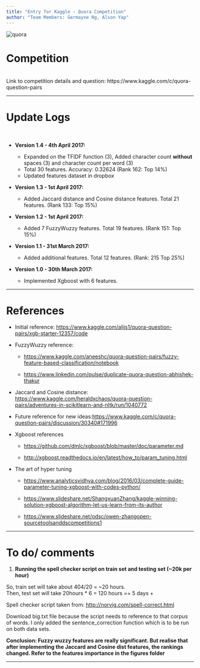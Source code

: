 ```yaml
---
title: "Entry for Kaggle - Quora Competition"
author: "Team Members: Germayne Ng, Alson Yap"
---
```


![quora](https://cloud.githubusercontent.com/assets/22788747/24694479/a7783804-1a14-11e7-8589-40641ffdeb93.png)

# Competition 
<br>
Link to competition details and question: https://www.kaggle.com/c/quora-question-pairs

---

# Update Logs
<br>

* **Version 1.4 - 4th April 2017:**

  + Expanded on the TFIDF function (3), Added character count **without** spaces (3) and character count per word (3) 
  + Total 30 features. Accuracy: 0.32624 (Rank 162: Top 14%)
  + Updated features dataset in dropbox

* **Version 1.3 - 1st April 2017:**

  + Added Jaccard distance and Cosine distance features. Total 21 features. (Rank 133: Top 15%)

* **Version 1.2 - 1st April 2017:**

  + Added 7 FuzzyWuzzy features. Total 19 features. (Rank 151: Top 15%) 

* **Version 1.1 - 31st March 2017:**

  + Added additional features. Total 12 features. (Rank: 215 Top 25%)

* **Version 1.0 - 30th March 2017:**

  + Implemented Xgboost with 6 features.  

---

# References 

* Initial reference: https://www.kaggle.com/alijs1/quora-question-pairs/xgb-starter-12357/code

* FuzzyWuzzy reference: 

    + https://www.kaggle.com/aneeshc/quora-question-pairs/fuzzy-feature-based-classification/notebook

    + https://www.linkedin.com/pulse/duplicate-quora-question-abhishek-thakur

* Jaccard and Cosine distance: https://www.kaggle.com/heraldxchaos/quora-question-pairs/adventures-in-scikitlearn-and-nltk/run/1040772
    
* Future reference for new ideas:https://www.kaggle.com/c/quora-question-pairs/discussion/30340#171996

* Xgboost references
    + https://github.com/dmlc/xgboost/blob/master/doc/parameter.md
    
    + http://xgboost.readthedocs.io/en/latest/how_to/param_tuning.html
    
* The art of hyper tuning 
    + https://www.analyticsvidhya.com/blog/2016/03/complete-guide-parameter-tuning-xgboost-with-codes-python/
    
    + https://www.slideshare.net/ShangxuanZhang/kaggle-winning-solution-xgboost-algorithm-let-us-learn-from-its-author
    
    + https://www.slideshare.net/odsc/owen-zhangopen-sourcetoolsanddscompetitions1
---

# To do/ comments

1. **Running the spell checker script on train set and testing set (~20k per hour)**

So, train set will take about 404/20 = ~20 hours.  
Then, test set will take 20hours * 6 = 120 hours == 5 days +

Spell checker script taken from: http://norvig.com/spell-correct.html

Download big.txt file because the script needs to reference to that corpus of words.
I only added the sentence_correction function which is to be run on both data sets.


**Conclusion: Fuzzy wuzzy features are really significant. But realise that after implementing the Jaccard and Cosine dist features, the rankings changed. Refer to the features importance in the figures folder**

---
